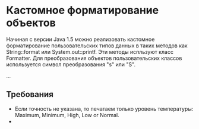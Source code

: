 # Кастомное форматирование объектов

Начиная с версии Java 1.5 можно реализовать кастомное форматирование пользовательских типов данных в таких методов как String::format или System.out::printf. Эти методы испльзуют класс Formatter. Для преобразования объектов пользовательских классов используется символ преобразования "s" или "S". 


...

## Требования

- Если точность не указана, то печатаем только уровень температуры: Maximum, Minimum, High, Low or Normal. 
- 